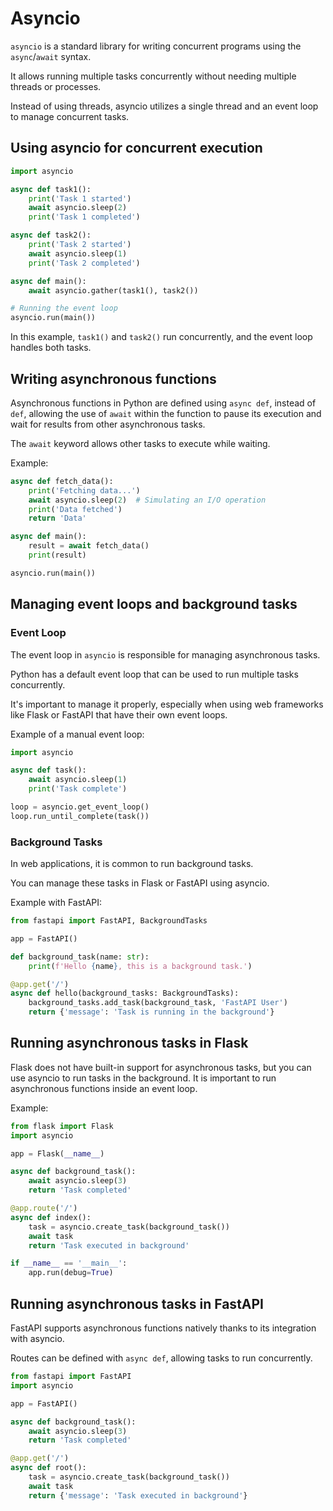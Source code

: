 # Asyncio

`asyncio` is a standard library for writing concurrent programs using the `async`/`await` syntax.

It allows running multiple tasks concurrently without needing multiple threads or processes.

Instead of using threads, asyncio utilizes a single thread and an event loop to manage concurrent tasks.

## Using asyncio for concurrent execution

```python
import asyncio

async def task1():
    print('Task 1 started')
    await asyncio.sleep(2)
    print('Task 1 completed')

async def task2():
    print('Task 2 started')
    await asyncio.sleep(1)
    print('Task 2 completed')

async def main():
    await asyncio.gather(task1(), task2())

# Running the event loop
asyncio.run(main())
```

In this example, `task1()` and `task2()` run concurrently, and the event loop handles both tasks.

## Writing asynchronous functions

Asynchronous functions in Python are defined using `async def`, instead of `def`, allowing the use of `await` within the function to pause its execution and wait for results from other asynchronous tasks.

The `await` keyword allows other tasks to execute while waiting.

Example:

```python
async def fetch_data():
    print('Fetching data...')
    await asyncio.sleep(2)  # Simulating an I/O operation
    print('Data fetched')
    return 'Data'

async def main():
    result = await fetch_data()
    print(result)

asyncio.run(main())
```

## Managing event loops and background tasks

### Event Loop

The event loop in `asyncio` is responsible for managing asynchronous tasks.

Python has a default event loop that can be used to run multiple tasks concurrently.

It's important to manage it properly, especially when using web frameworks like Flask or FastAPI that have their own event loops.

Example of a manual event loop:

```python
import asyncio

async def task():
    await asyncio.sleep(1)
    print('Task complete')

loop = asyncio.get_event_loop()
loop.run_until_complete(task())
```

### Background Tasks

In web applications, it is common to run background tasks.

You can manage these tasks in Flask or FastAPI using asyncio.

Example with FastAPI:

```python
from fastapi import FastAPI, BackgroundTasks

app = FastAPI()

def background_task(name: str):
    print(f'Hello {name}, this is a background task.')

@app.get('/')
async def hello(background_tasks: BackgroundTasks):
    background_tasks.add_task(background_task, 'FastAPI User')
    return {'message': 'Task is running in the background'}
```

## Running asynchronous tasks in Flask

Flask does not have built-in support for asynchronous tasks, but you can use asyncio to run tasks in the background. It is important to run asynchronous functions inside an event loop.

Example:

```python
from flask import Flask
import asyncio

app = Flask(__name__)

async def background_task():
    await asyncio.sleep(3)
    return 'Task completed'

@app.route('/')
async def index():
    task = asyncio.create_task(background_task())
    await task
    return 'Task executed in background'

if __name__ == '__main__':
    app.run(debug=True)
```

## Running asynchronous tasks in FastAPI

FastAPI supports asynchronous functions natively thanks to its integration with asyncio.

Routes can be defined with `async def`, allowing tasks to run concurrently.

```python
from fastapi import FastAPI
import asyncio

app = FastAPI()

async def background_task():
    await asyncio.sleep(3)
    return 'Task completed'

@app.get('/')
async def root():
    task = asyncio.create_task(background_task())
    await task
    return {'message': 'Task executed in background'}
```